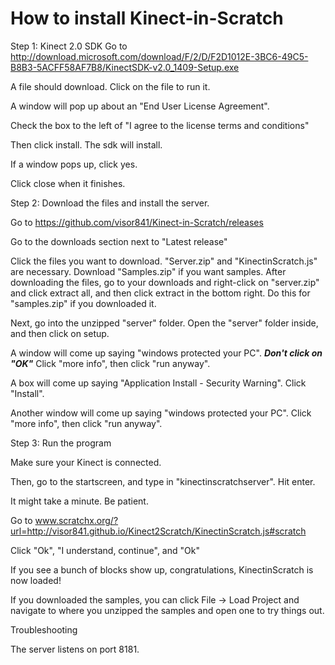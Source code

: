 # How to install Kinect-in-Scratch

Step 1: Kinect 2.0 SDK
Go to http://download.microsoft.com/download/F/2/D/F2D1012E-3BC6-49C5-B8B3-5ACFF58AF7B8/KinectSDK-v2.0_1409-Setup.exe

A file should download. Click on the file to run it.

A window will pop up about an "End User License Agreement".

Check the box to the left of "I agree to the license terms and conditions"

Then click install. The sdk will install.

If a window pops up, click yes.

Click close when it finishes.



Step 2: Download the files and install the server.

Go to https://github.com/visor841/Kinect-in-Scratch/releases

Go to the downloads section next to "Latest release"

Click the files you want to download. "Server.zip" and "KinectinScratch.js" are necessary. Download "Samples.zip" if you want samples. After downloading the files, go to your downloads and right-click on "server.zip" and click extract all, and then click extract in the bottom right. Do this for "samples.zip" if you downloaded it.

Next, go into the unzipped "server" folder. Open the "server" folder inside, and then click on setup.

A window will come up saying "windows protected your PC". ***Don't click on "OK"*** Click "more info", then click "run anyway".

A box will come up saying "Application Install - Security Warning". Click "Install".

Another window will come up saying "windows protected your PC". Click "more info", then click "run anyway".



Step 3: Run the program

Make sure your Kinect is connected.

Then, go to the startscreen, and type in "kinectinscratchserver". Hit enter.

It might take a minute. Be patient.

Go to www.scratchx.org/?url=http://visor841.github.io/Kinect2Scratch/KinectinScratch.js#scratch

Click "Ok", "I understand, continue", and "Ok"

If you see a bunch of blocks show up, congratulations, KinectinScratch is now loaded!

If you downloaded the samples, you can click File -> Load Project and navigate to where you unzipped the samples and open one to try things out.


Troubleshooting

The server listens on port 8181.